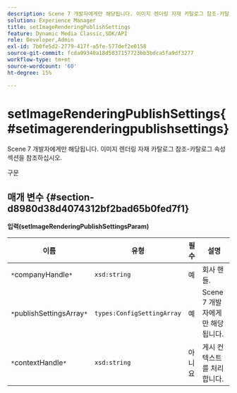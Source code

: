 ```yaml
---
description: Scene 7 개발자에게만 해당됩니다. 이미지 렌더링 자재 카탈로그 참조-카탈로그 속성 섹션을 참조하십시오.
solution: Experience Manager
title: setImageRenderingPublishSettings
feature: Dynamic Media Classic,SDK/API
role: Developer,Admin
exl-id: 7b0fe5d2-2779-417f-a5fe-577def2e0158
source-git-commit: fcda99340a18d5037157723bb3bdca5fa9df3277
workflow-type: tm+mt
source-wordcount: '60'
ht-degree: 15%

---
```


# setImageRenderingPublishSettings{#setimagerenderingpublishsettings}

Scene 7 개발자에게만 해당됩니다. 이미지 렌더링 자재 카탈로그 참조-카탈로그 속성 섹션을 참조하십시오.

구문

## 매개 변수 {#section-d8980d38d4074312bf2bad65b0fed7f1}

**입력(setImageRenderingPublishSettingsParam)**

| 이름 | 유형 | 필수 | 설명 |
|---|---|---|---|
| `*`companyHandle`*` | `xsd:string` | 예 | 회사 핸들. |
| `*`publishSettingsArray`*` | `types:ConfigSettingArray` | 예 | Scene 7 개발자에게만 해당됩니다. |
| `*`contextHandle`*` | `xsd:string` | 아니요 | 게시 컨텍스트를 처리합니다. |
